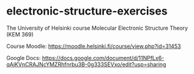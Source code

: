 # electronic-structure-exercises
The University of Helsinki course Molecular Electronic Structure Theory (KEM 369)

Course Moodle:
https://moodle.helsinki.fi/course/view.php?id=31453

Google Docs:
https://docs.google.com/document/d/11NPfLx6-qAjKVnCRAJNcYMZRhfnrbu3B-0g333SEVxo/edit?usp=sharing


